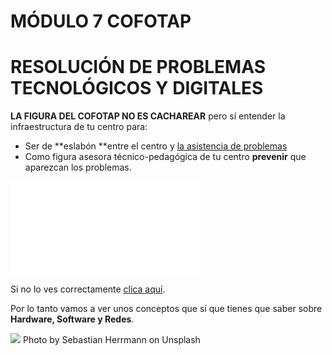 # MÓDULO 7 COFOTAP
# RESOLUCIÓN DE PROBLEMAS TECNOLÓGICOS Y DIGITALES

**LA FIGURA DEL COFOTAP NO ES CACHAREAR** pero sí entender la infraestructura de tu centro para:
* Ser de **eslabón **entre el centro y [la asistencia de problemas](/problemas-que-hago.md)
* Como figura asesora técnico-pedagógica de tu centro **prevenir** que aparezcan los problemas.

<object data="/assets/funciones.pdf" type="application/pdf" width="100%" height="100%">
    <embed src="assets/funciones.pdf">
        <p>Si no lo ves correctamente <a href="https://catedu.github.io/resolucion-de-problemas/assets/funciones.pdf">clica aquí</a>.</p>
    </embed>
</object>

Por lo tanto vamos a ver unos conceptos que sí que tienes que saber sobre **Hardware, Software y Redes**.

![](https://images.unsplash.com/photo-1552345386-6690de5b2c09?ixlib=rb-1.2.1&ixid=eyJhcHBfaWQiOjEyMDd9&auto=format&fit=crop&w=1500&q=80)
Photo by Sebastian Herrmann on Unsplash
